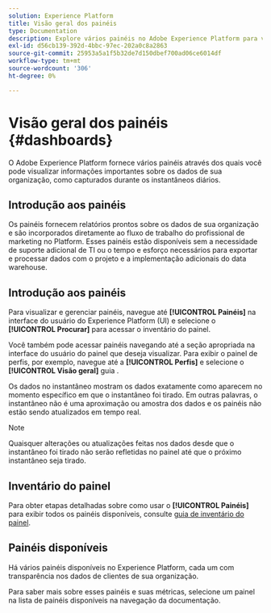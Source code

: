 ```yaml
---
solution: Experience Platform
title: Visão geral dos painéis
type: Documentation
description: Explore vários painéis no Adobe Experience Platform para visualizar informações importantes sobre os dados de sua organização, como capturados durante os instantâneos diários.
exl-id: d56cb139-392d-4bbc-97ec-202a0c8a2863
source-git-commit: 25953a5a1f5b32de7d150dbef700ad06ce6014df
workflow-type: tm+mt
source-wordcount: '306'
ht-degree: 0%

---
```



# Visão geral dos painéis {#dashboards}

O Adobe Experience Platform fornece vários painéis através dos quais você pode visualizar informações importantes sobre os dados de sua organização, como capturados durante os instantâneos diários.

## Introdução aos painéis

Os painéis fornecem relatórios prontos sobre os dados de sua organização e são incorporados diretamente ao fluxo de trabalho do profissional de marketing no Platform. Esses painéis estão disponíveis sem a necessidade de suporte adicional de TI ou o tempo e esforço necessários para exportar e processar dados com o projeto e a implementação adicionais do data warehouse.

## Introdução aos painéis

Para visualizar e gerenciar painéis, navegue até **[!UICONTROL Painéis]** na interface do usuário do Experience Platform (UI) e selecione o **[!UICONTROL Procurar]** para acessar o inventário do painel.

Você também pode acessar painéis navegando até a seção apropriada na interface do usuário do painel que deseja visualizar. Para exibir o painel de perfis, por exemplo, navegue até a **[!UICONTROL Perfis]** e selecione o **[!UICONTROL Visão geral]** guia .

Os dados no instantâneo mostram os dados exatamente como aparecem no momento específico em que o instantâneo foi tirado. Em outras palavras, o instantâneo não é uma aproximação ou amostra dos dados e os painéis não estão sendo atualizados em tempo real.

>[!NOTE]
>
>Quaisquer alterações ou atualizações feitas nos dados desde que o instantâneo foi tirado não serão refletidas no painel até que o próximo instantâneo seja tirado.

## Inventário do painel

Para obter etapas detalhadas sobre como usar o **[!UICONTROL Painéis]** para exibir todos os painéis disponíveis, consulte [guia de inventário do painel](./inventory.md).

## Painéis disponíveis

Há vários painéis disponíveis no Experience Platform, cada um com transparência nos dados de clientes de sua organização.

Para saber mais sobre esses painéis e suas métricas, selecione um painel na lista de painéis disponíveis na navegação da documentação.
